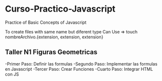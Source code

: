 # Curso-Practico-Javascript
Practice of Basic Concepts of Javascript

To create files with same name but diferent type 
Can Use => touch nombreArchivo.{extension, extension, extension}

## Taller N1 Figuras Geometricas

-Primer Paso: Definir las formulas
-Segundo Paso: Implementar las formulas en Javascript
-Tercer Paso: Crear Funciones
-Cuarto Paso: Integrar HTML con JS